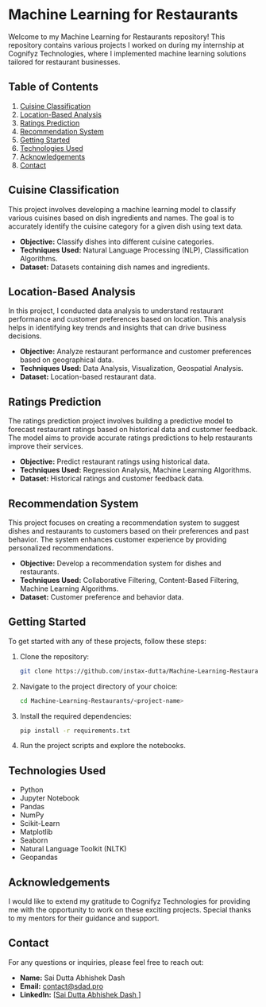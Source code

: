 # Machine Learning for Restaurants

Welcome to my Machine Learning for Restaurants repository! This repository contains various projects I worked on during my internship at Cognifyz Technologies, where I implemented machine learning solutions tailored for restaurant businesses.

## Table of Contents

1. [Cuisine Classification](#cuisine-classification)
2. [Location-Based Analysis](#location-based-analysis)
3. [Ratings Prediction](#ratings-prediction)
4. [Recommendation System](#recommendation-system)
5. [Getting Started](#getting-started)
6. [Technologies Used](#technologies-used)
7. [Acknowledgements](#acknowledgements)
8. [Contact](#contact)

## Cuisine Classification

This project involves developing a machine learning model to classify various cuisines based on dish ingredients and names. The goal is to accurately identify the cuisine category for a given dish using text data.

- **Objective:** Classify dishes into different cuisine categories.
- **Techniques Used:** Natural Language Processing (NLP), Classification Algorithms.
- **Dataset:** Datasets containing dish names and ingredients.

## Location-Based Analysis

In this project, I conducted data analysis to understand restaurant performance and customer preferences based on location. This analysis helps in identifying key trends and insights that can drive business decisions.

- **Objective:** Analyze restaurant performance and customer preferences based on geographical data.
- **Techniques Used:** Data Analysis, Visualization, Geospatial Analysis.
- **Dataset:** Location-based restaurant data.

## Ratings Prediction

The ratings prediction project involves building a predictive model to forecast restaurant ratings based on historical data and customer feedback. The model aims to provide accurate ratings predictions to help restaurants improve their services.

- **Objective:** Predict restaurant ratings using historical data.
- **Techniques Used:** Regression Analysis, Machine Learning Algorithms.
- **Dataset:** Historical ratings and customer feedback data.

## Recommendation System

This project focuses on creating a recommendation system to suggest dishes and restaurants to customers based on their preferences and past behavior. The system enhances customer experience by providing personalized recommendations.

- **Objective:** Develop a recommendation system for dishes and restaurants.
- **Techniques Used:** Collaborative Filtering, Content-Based Filtering, Machine Learning Algorithms.
- **Dataset:** Customer preference and behavior data.


## Getting Started

To get started with any of these projects, follow these steps:

1. Clone the repository:
   ```bash
   git clone https://github.com/instax-dutta/Machine-Learning-Restaurants.git
   ```
2. Navigate to the project directory of your choice:
   ```bash
   cd Machine-Learning-Restaurants/<project-name>
   ```
3. Install the required dependencies:
   ```bash
   pip install -r requirements.txt
   ```
4. Run the project scripts and explore the notebooks.

## Technologies Used

- Python
- Jupyter Notebook
- Pandas
- NumPy
- Scikit-Learn
- Matplotlib
- Seaborn
- Natural Language Toolkit (NLTK)
- Geopandas

## Acknowledgements

I would like to extend my gratitude to Cognifyz Technologies for providing me with the opportunity to work on these exciting projects. Special thanks to my mentors for their guidance and support.

## Contact

For any questions or inquiries, please feel free to reach out:

- **Name:** Sai Dutta Abhishek Dash
- **Email:** [contact@sdad.pro](mailto:contact@sdad.pro)
- **LinkedIn:** [[Sai Dutta Abhishek Dash ]([https://www.linkedin.com/in/yourprofile](https://www.linkedin.com/in/sdabhishekdash/))]
